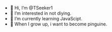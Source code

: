 - 👋 Hi, I’m @TSeeker1
- 👀 I’m interested in not diying.
- 🌱 I’m currently learning JavaScipt.
- 💞️ When I grow up, i want to become pinguine.

<!---
TSeeker1/TSeeker1 is a ✨ special ✨ repository because its `README.md` (this file) appears on your GitHub profile.
You can click the Preview link to take a look at your changes.
--->

